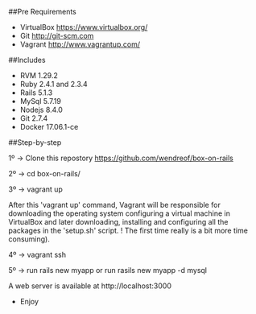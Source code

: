 ##Pre Requirements

- VirtualBox https://www.virtualbox.org/
- Git  http://git-scm.com 
- Vagrant http://www.vagrantup.com/

##Includes

- RVM 1.29.2
- Ruby 2.4.1 and 2.3.4 
- Rails 5.1.3
- MySql 5.7.19
- Nodejs 8.4.0
- Git 2.7.4
- Docker 17.06.1-ce

##Step-by-step

1º -> Clone this repostory https://github.com/wendreof/box-on-rails

2º -> cd box-on-rails/

3º -> vagrant up

After this 'vagrant up' command, Vagrant will be responsible for downloading the operating system configuring a virtual machine in VirtualBox and later downloading, installing and configuring all the packages in the 'setup.sh' script. ! The first time really is a bit more time consuming).

4º -> vagrant ssh

5º -> run rails new myapp or run rasils new myapp -d mysql

A web server is available at http://localhost:3000

- Enjoy
